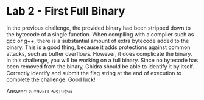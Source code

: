 # Lab 2 - First Full Binary

In the previous challenge, the provided binary had been stripped down to the bytecode of a single function. When compiling with a compiler such as gcc or g++, there is a substantial amount of extra bytecode added to the binary. This is a good thing, because it adds protections against common attacks, such as buffer overflows. However, it does complicate the binary. In this challenge, you will be working on a full binary. Since no bytecode has been removed from the binary, Ghidra should be able to identify it by itself. Correctly identify and submit the flag string at the end of execution to complete the challenge. Good luck!

Answer: `zut9vkCLPw$T9$%u`